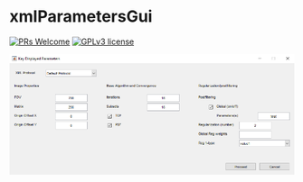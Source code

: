 # xmlParametersGui

[![PRs Welcome](https://img.shields.io/badge/PRs-welcome-brightgreen.svg?style=flat-square)](https://github.com/dicomtools/xmlParametersGui)
[![GPLv3 license](https://img.shields.io/badge/License-GPLv3-blue.svg)](https://github.com/dicomtools/xmlParametersGui/blob/main/LICENSE)

![xmlParametersGui](images/xmlParametersGuiMain.png)

